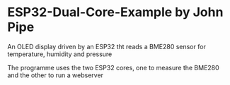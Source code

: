 # ESP32-Dual-Core-Example by John Pipe

An OLED display driven by an ESP32 tht reads a BME280 sensor for temperature, humidity and pressure

The programme uses the two ESP32 cores, one to measure the BME280 and the other to run a webserver
